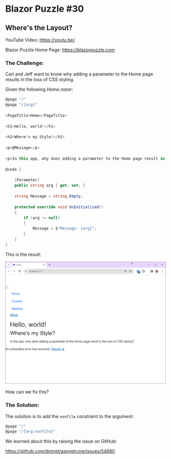# Blazor Puzzle #30

## Where's the Layout?

YouTube Video: https://youtu.be/

Blazor Puzzle Home Page: https://blazorpuzzle.com

### The Challenge:

Carl and Jeff want to know why adding a parameter to the Home page results in the loss of CSS styling.

Given the following *Home.razor*:

```c#
@page "/"
@page "/{arg}"

<PageTitle>Home</PageTitle>

<h1>Hello, world!</h1>

<h2>Where's my Style?</h2>

<p>@Message</p>

<p>In this app, why does adding a parameter to the Home page result in the loss of CSS styling?</p>

@code {

    [Parameter]
    public string arg { get; set; }

    string Message = string.Empty;

    protected override void OnInitialized()
    {
        if (arg != null)
        {
            Message = $"Message: {arg}";
        }
    }
}
```

This is the result:

![image-20240402114006438](images/image-20240402114006438.png)

How can we fix this?

### The Solution:

The solution is to add the `nonfile` constraint to the argument:

```c#
@page "/"
@page "/{arg:nonfile}"
```

We learned about this by raising the issue on GitHub:

https://github.com/dotnet/aspnetcore/issues/54880

